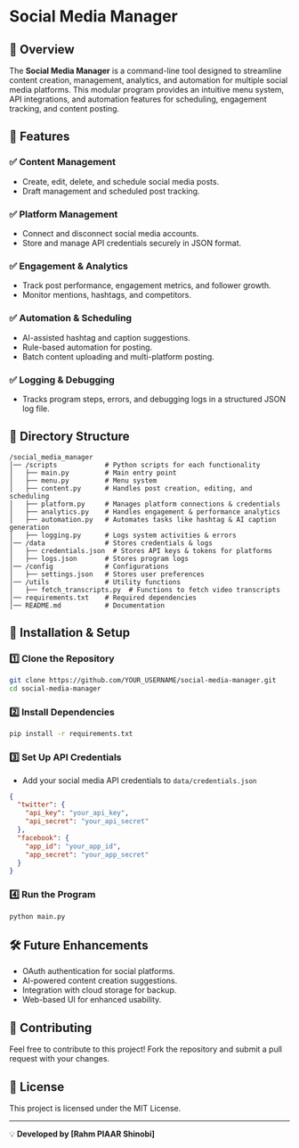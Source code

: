 # Social Media Manager

## 📌 Overview
The **Social Media Manager** is a command-line tool designed to streamline content creation, management, analytics, and automation for multiple social media platforms. This modular program provides an intuitive menu system, API integrations, and automation features for scheduling, engagement tracking, and content posting.

## 🚀 Features
### ✅ Content Management
- Create, edit, delete, and schedule social media posts.
- Draft management and scheduled post tracking.

### ✅ Platform Management
- Connect and disconnect social media accounts.
- Store and manage API credentials securely in JSON format.

### ✅ Engagement & Analytics
- Track post performance, engagement metrics, and follower growth.
- Monitor mentions, hashtags, and competitors.

### ✅ Automation & Scheduling
- AI-assisted hashtag and caption suggestions.
- Rule-based automation for posting.
- Batch content uploading and multi-platform posting.

### ✅ Logging & Debugging
- Tracks program steps, errors, and debugging logs in a structured JSON log file.

## 📂 Directory Structure
```
/social_media_manager
│── /scripts            # Python scripts for each functionality
│   ├── main.py         # Main entry point
│   ├── menu.py         # Menu system
│   ├── content.py      # Handles post creation, editing, and scheduling
│   ├── platform.py     # Manages platform connections & credentials
│   ├── analytics.py    # Handles engagement & performance analytics
│   ├── automation.py   # Automates tasks like hashtag & AI caption generation
│   ├── logging.py      # Logs system activities & errors
│── /data               # Stores credentials & logs
│   ├── credentials.json  # Stores API keys & tokens for platforms
│   ├── logs.json       # Stores program logs
│── /config             # Configurations
│   ├── settings.json   # Stores user preferences
│── /utils              # Utility functions
│   ├── fetch_transcripts.py  # Functions to fetch video transcripts
│── requirements.txt    # Required dependencies
│── README.md           # Documentation
```

## 🔧 Installation & Setup
### **1️⃣ Clone the Repository**
```bash
git clone https://github.com/YOUR_USERNAME/social-media-manager.git
cd social-media-manager
```

### **2️⃣ Install Dependencies**
```bash
pip install -r requirements.txt
```

### **3️⃣ Set Up API Credentials**
- Add your social media API credentials to `data/credentials.json`
```json
{
  "twitter": {
    "api_key": "your_api_key",
    "api_secret": "your_api_secret"
  },
  "facebook": {
    "app_id": "your_app_id",
    "app_secret": "your_app_secret"
  }
}
```

### **4️⃣ Run the Program**
```bash
python main.py
```

## 🛠 Future Enhancements
- OAuth authentication for social platforms.
- AI-powered content creation suggestions.
- Integration with cloud storage for backup.
- Web-based UI for enhanced usability.

## 🤝 Contributing
Feel free to contribute to this project! Fork the repository and submit a pull request with your changes.

## 📜 License
This project is licensed under the MIT License.

---
💡 **Developed by [Rahm PIAAR Shinobi]**

